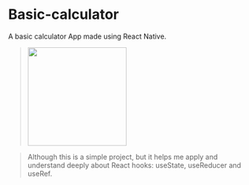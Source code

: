 # Basic-calculator
A basic calculator App made using React Native.
 > <img src="https://user-images.githubusercontent.com/85039185/193463085-768668d6-180f-4c13-887b-3bda80271963.png" width="200" />

> Although this is a simple project, but it helps me apply and understand deeply about React hooks: useState, useReducer and useRef.
